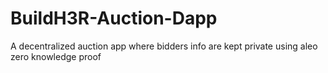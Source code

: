 # BuildH3R-Auction-Dapp
A decentralized auction app where bidders info are kept private using aleo zero knowledge proof
